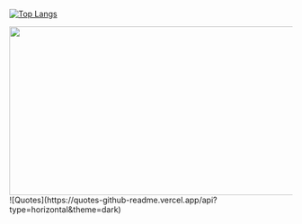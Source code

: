 [![Top Langs](https://github-readme-stats.vercel.app/api/top-langs/?username=N1ckName192&layout=compact&theme=vision-friendly-dark)](https://github.com/anuraghazra/github-readme-stats)

<div align="center">
  <img src="https://i.gifer.com/6WIs.gif" width="600" height="300"/>
</div>
![Quotes](https://quotes-github-readme.vercel.app/api?type=horizontal&theme=dark)
